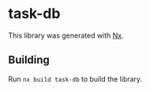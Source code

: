 # task-db

This library was generated with [Nx](https://nx.dev).

## Building

Run `nx build task-db` to build the library.
